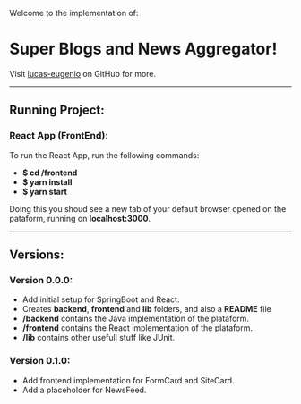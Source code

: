 Welcome to the implementation of:

# Super Blogs and News Aggregator!

Visit [lucas-eugenio](https://github.com/lucas-eugenio) on GitHub for more.
___

## Running Project:

### React App (FrontEnd):

To run the React App, run the following commands:
- **$ cd /frontend**
- **$ yarn install**
- **$ yarn start**

Doing this you shoud see a new tab of your default browser opened on the pataform, running on **localhost:3000**.

___

## Versions:

### Version 0.0.0:
- Add initial setup for SpringBoot and React.
- Creates **backend**, **frontend** and **lib** folders, and also a **README** file
- **/backend** contains the Java implementation of the plataform.
- **/frontend** contains the React implementation of the plataform.
- **/lib** contains other usefull stuff like JUnit.

### Version 0.1.0:
- Add frontend implementation for FormCard and SiteCard.
- Add a placeholder for NewsFeed.
